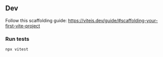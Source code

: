 

## Dev

Follow this scaffolding guide: https://vitejs.dev/guide/#scaffolding-your-first-vite-project

### Run tests

    npx vitest
